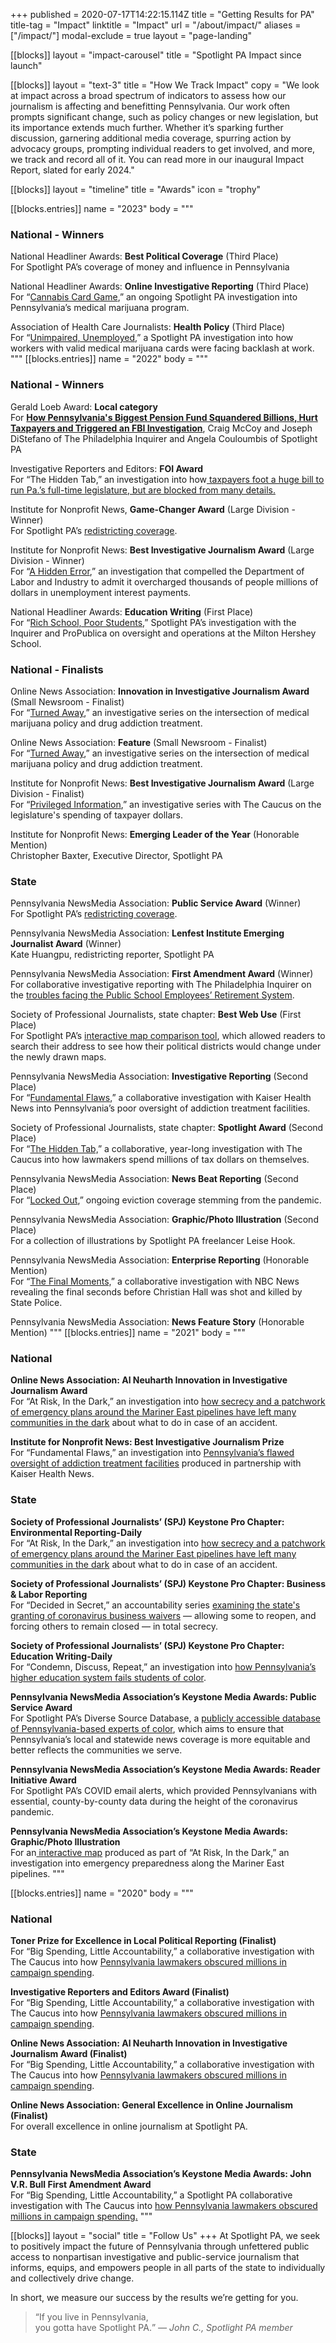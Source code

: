 +++
published = 2020-07-17T14:22:15.114Z
title = "Getting Results for PA"
title-tag = "Impact"
linktitle = "Impact"
url = "/about/impact/"
aliases = ["/impact/"]
modal-exclude = true
layout = "page-landing"

[[blocks]]
layout = "impact-carousel"
title = "Spotlight PA Impact since launch"

[[blocks]]
layout = "text-3"
title = "How We Track Impact"
copy = "We look at impact across a broad spectrum of indicators to assess how our journalism is affecting and benefitting Pennsylvania. Our work often prompts significant change, such as policy changes or new legislation, but its importance extends much further. Whether it’s sparking further discussion, garnering additional media coverage, spurring action by advocacy groups, prompting individual readers to get involved, and more, we track and record all of it. You can read more in our inaugural Impact Report, slated for early 2024."

[[blocks]]
layout = "timeline"
title = "Awards"
icon = "trophy"

[[blocks.entries]]
name = "2023"
body = """
### National - Winners 

National Headliner Awards: **Best Political Coverage** (Third Place) <br>
For Spotlight PA’s coverage of money and influence in Pennsylvania

National Headliner Awards: **Online Investigative Reporting** (Third Place)  <br>
For “[Cannabis Card Game](https://www.spotlightpa.org/series/unproven-unsafe/),” an ongoing Spotlight PA investigation into Pennsylvania’s medical marijuana program.

Association of Health Care Journalists: **Health Policy** (Third Place)  <br>
For “[Unimpaired, Unemployed](https://www.spotlightpa.org/news/2022/09/pennsylvania-medical-marijuana-job-fired/),” a Spotlight PA investigation into how workers with valid medical marijuana cards were facing backlash at work.
"""
[[blocks.entries]]
name = "2022"
body = """
###  National - Winners 

Gerald Loeb Award: **Local category** <br>
For **[How Pennsylvania's Biggest Pension Fund Squandered Billions, Hurt Taxpayers and Triggered an FBI Investigation](https://www.spotlightpa.org/series/the-psers-scandal/)**, Craig McCoy and Joseph DiStefano of The Philadelphia Inquirer and Angela Couloumbis of Spotlight PA 

Investigative Reporters and Editors: **FOI Award** <br>
For “The Hidden Tab,” an investigation into how[ taxpayers foot a huge bill to run Pa.’s full-time legislature, but are blocked from many details.](https://www.spotlightpa.org/series/the-hidden-tab/)

Institute for Nonprofit News, **Game-Changer Award** (Large Division - Winner)  <br>
For Spotlight PA’s [redistricting coverage](https://www.spotlightpa.org/topics/redistricting/).

Institute for Nonprofit News: **Best Investigative Journalism Award** (Large Division - Winner) <br>
For “[A Hidden Error](https://www.spotlightpa.org/series/unemployment-error/),” an investigation that compelled the Department of Labor and Industry to admit it overcharged thousands of people millions of dollars in unemployment interest payments.

National Headliner Awards: **Education Writing** (First Place)  <br>
For “[Rich School, Poor Students,](https://www.spotlightpa.org/series/the-milton-hershey-school/)” Spotlight PA’s investigation with the Inquirer and ProPublica on oversight and operations at the Milton Hershey School.

### National - Finalists 

Online News Association: **Innovation in Investigative Journalism Award** (Small Newsroom - Finalist) <br>
For “[Turned Away](https://www.spotlightpa.org/series/turned-away/),” an investigative series on the intersection of medical marijuana policy and drug addiction treatment.

Online News Association: **Feature** (Small Newsroom - Finalist) <br>
For “[Turned Away](https://www.spotlightpa.org/series/turned-away/),” an investigative series on the intersection of medical marijuana policy and drug addiction treatment. 

Institute for Nonprofit News: **Best Investigative Journalism Award** (Large Division - Finalist) <br>
For “[Privileged Information](https://www.spotlightpa.org/series/the-hidden-tab/),” an investigative series with The Caucus on the legislature's spending of taxpayer dollars.

Institute for Nonprofit News: **Emerging Leader of the Year** (Honorable Mention)  <br>
Christopher Baxter, Executive Director, Spotlight PA 


### State 

Pennsylvania NewsMedia Association: **Public Service Award** (Winner)  <br>
For Spotlight PA’s [redistricting coverage](https://www.spotlightpa.org/topics/redistricting/).

Pennsylvania NewsMedia Association: **Lenfest Institute Emerging Journalist Award** (Winner)  <br>
Kate Huangpu, redistricting reporter, Spotlight PA 

Pennsylvania NewsMedia Association: **First Amendment Award** (Winner)  <br>
For collaborative investigative reporting with The Philadelphia Inquirer on the [troubles facing the Public School Employees’ Retirement System](https://www.spotlightpa.org/series/the-psers-scandal/).

Society of Professional Journalists, state chapter: **Best Web Use** (First Place)  <br>
For Spotlight PA’s [interactive map comparison tool](https://www.spotlightpa.org/news/2021/12/pennsylvania-redistricting-house-senate-districts-lookup-tool/), which allowed readers to search their address to see how their political districts would change under the newly drawn maps.

Pennsylvania NewsMedia Association: **Investigative Reporting** (Second Place)  <br>
For “[Fundamental Flaws,](https://www.spotlightpa.org/series/fundamental-flaws/)” a collaborative investigation with Kaiser Health News into Pennsylvania’s poor oversight of addiction treatment facilities.

Society of Professional Journalists, state chapter: **Spotlight Award** (Second Place)  <br>
For “[The Hidden Tab,](https://www.spotlightpa.org/series/the-hidden-tab/)” a collaborative, year-long investigation with The Caucus into how lawmakers spend millions of tax dollars on themselves.

Pennsylvania NewsMedia Association: **News Beat Reporting** (Second Place)  <br>
For “[Locked Out](https://www.spotlightpa.org/series/locked-out/),” ongoing eviction coverage stemming from the pandemic.

Pennsylvania NewsMedia Association: **Graphic/Photo Illustration** (Second Place)  <br>
For a collection of illustrations by Spotlight PA freelancer Leise Hook.

Pennsylvania NewsMedia Association: **Enterprise Reporting** (Honorable Mention)  <br>
For “[The Final Moments,](https://www.spotlightpa.org/series/the-final-moments/)” a collaborative investigation with NBC News revealing the final seconds before Christian Hall was shot and killed by State Police.

Pennsylvania NewsMedia Association: **News Feature Story** (Honorable Mention) 
"""
[[blocks.entries]]
name = "2021"
body = """
###  National 

**Online News Association: Al Neuharth Innovation in Investigative Journalism Award** <br>
For “At Risk, In the Dark,” an investigation into [how secrecy and a patchwork of emergency plans around the Mariner East pipelines have left many communities in the dark](https://www.spotlightpa.org/series/mariner-east-pipeline/) about what to do in case of an accident.

**Institute for Nonprofit News: Best Investigative Journalism Prize** <br>
For “Fundamental Flaws,” an investigation into [Pennsylvania’s flawed oversight of addiction treatment facilities](https://www.spotlightpa.org/series/fundamental-flaws/) produced in partnership with Kaiser Health News.


### State

**Society of Professional Journalists’ (SPJ) Keystone Pro Chapter: Environmental Reporting-Daily** <br>
For “At Risk, In the Dark,” an investigation into [how secrecy and a patchwork of emergency plans around the Mariner East pipelines have left many communities in the dark](https://www.spotlightpa.org/series/mariner-east-pipeline/) about what to do in case of an accident.

**Society of Professional Journalists’ (SPJ) Keystone Pro Chapter: Business & Labor Reporting** <br>
For “Decided in Secret,” an accountability series [examining the state's granting of coronavirus business waivers](https://www.spotlightpa.org/news/2021/05/spotlight-pa-journalism-awards-mariner-east-coronavirus-business-waivers-diverse-source-database/) — allowing some to reopen, and forcing others to remain closed — in total secrecy. 


**Society of Professional Journalists’ (SPJ) Keystone Pro Chapter: Education Writing-Daily** <br>
For “Condemn, Discuss, Repeat,” an investigation into [how Pennsylvania’s higher education system fails students of color](https://www.spotlightpa.org/news/2020/08/pennsylvania-public-universities-colleges-campus-racism/). 


**Pennsylvania NewsMedia Association’s Keystone Media Awards: Public Service Award** <br>
For Spotlight PA’s Diverse Source Database, a [publicly accessible database of Pennsylvania-based experts of color](https://sources.spotlightpa.org/), which aims to ensure that Pennsylvania’s local and statewide news coverage is more equitable and better reflects the communities we serve. 


**Pennsylvania NewsMedia Association’s Keystone Media Awards: Reader Initiative Award** <br>
For Spotlight PA’s COVID email alerts, which provided Pennsylvanians with essential, county-by-county data during the height of the coronavirus pandemic. 

**Pennsylvania NewsMedia Association’s Keystone Media Awards: Graphic/Photo Illustration** <br>
For an[ interactive map](https://www.spotlightpa.org/news/2020/10/mariner-east-pipeline-interactive-map-explore/) produced as part of “At Risk, In the Dark,” an investigation into emergency preparedness along the Mariner East pipelines.
"""

[[blocks.entries]]
name = "2020"
body = """
### National 

**Toner Prize for Excellence in Local Political Reporting (Finalist)** <br>
For “Big Spending, Little Accountability,” a collaborative investigation with The Caucus into how [Pennsylvania lawmakers obscured millions in campaign spending](https://www.spotlightpa.org/series/campaign-finance-2019/).

**Investigative Reporters and Editors Award (Finalist)** <br>
For “Big Spending, Little Accountability,” a collaborative investigation with The Caucus into how [Pennsylvania lawmakers obscured millions in campaign spending](https://www.spotlightpa.org/series/campaign-finance-2019/).

**Online News Association: Al Neuharth Innovation in Investigative Journalism Award (Finalist)** <br>
For “Big Spending, Little Accountability,” a collaborative investigation with The Caucus into how [Pennsylvania lawmakers obscured millions in campaign spending](https://www.spotlightpa.org/series/campaign-finance-2019/).

**Online News Association: General Excellence in Online Journalism (Finalist)** <br>
For overall excellence in online journalism at Spotlight PA. 


### State

**Pennsylvania NewsMedia Association’s Keystone Media Awards: John V.R. Bull First Amendment Award** <br>
For “Big Spending, Little Accountability,” a Spotlight PA collaborative investigation with The Caucus into [how Pennsylvania lawmakers obscured millions in campaign spending.](https://www.spotlightpa.org/series/campaign-finance-2019/)
"""

[[blocks]]
layout = "social"
title  = "Follow Us" 
+++
At Spotlight PA, we seek to positively impact the future of Pennsylvania through unfettered public access to nonpartisan investigative and public-service journalism that informs, equips, and empowers people in all parts of the state to individually and collectively drive change. 

In short, we measure our success by the results we’re getting for you.

<blockquote>
<q>If you live in Pennsylvania, <br>you gotta have Spotlight PA.</q> 
<em>— John C., Spotlight PA member</em>
</blockquote>
